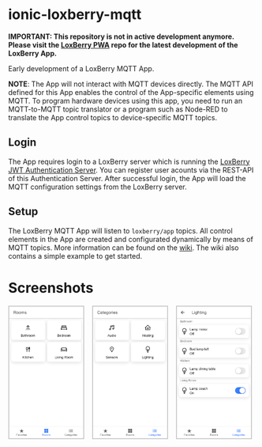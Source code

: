 # ionic-loxberry-mqtt

**IMPORTANT: This repository is not in active development anymore. Please visit the [LoxBerry PWA](https://github.com/nufke/loxberrypwa) repo for the latest development of the LoxBerry App.**

Early development of a LoxBerry MQTT App.

**NOTE**: The App will not interact with MQTT devices directly. The MQTT API defined for this App enables the control of the App-specific elements using MQTT. To program hardware devices using this app, you need to run an MQTT-to-MQTT topic translator or a program such as Node-RED to translate the App control topics to device-specific MQTT topics.

## Login

The App requires login to a LoxBerry server which is running the [LoxBerry JWT Authentication Server](https://github.com/nufke/loxberry-jwt-auth-server). You can register user acounts via the REST-API of this Authentication Server. After successful login, the App will load the MQTT configuration settings from the LoxBerry server.  

## Setup

The LoxBerry MQTT App will listen to `loxberry/app` topics. All control elements in the App are created and configurated dynamically by means of MQTT topics. More information can be found on the [wiki](https://github.com/nufke/ionic-loxberry-mqtt/wiki). The wiki also contains a simple example to get started. 

# Screenshots

<div>
<img src="screenshots/screenshot_rooms.png" style="width:150px; border: 2px solid #ccc;">
&nbsp;&nbsp;
<img src="screenshots/screenshot_categories.png"  style="width:150px; border: 2px solid #ccc;">
&nbsp;&nbsp;
<img src="screenshots/screenshot_lighting.png" style="width:150px;border: 2px solid #ccc;">
</div>
